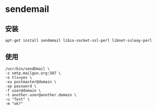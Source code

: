 # sendemail

## 安装

```shell
apt-get install sendemail libio-socket-ssl-perl libnet-ssleay-perl
```

## 使用

```shell
/usr/bin/sendEmail \
-s smtp.mailgun.org:587 \
-o tls=yes \
-xu postmaster@domain \
-xp password \
-f user@domain \
-t another.user@another.domain \
-u "Test" \
-m "ok?"
```
